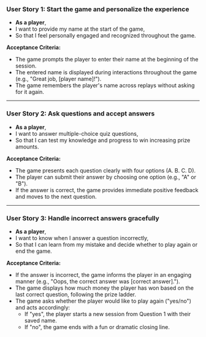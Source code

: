 ### User Story 1: Start the game and personalize the experience  
- **As a player**,  
- I want to provide my name at the start of the game,  
- So that I feel personally engaged and recognized throughout the game.  

**Acceptance Criteria:**  
- The game prompts the player to enter their name at the beginning of the session.  
- The entered name is displayed during interactions throughout the game (e.g., "Great job, [player name]!").  
- The game remembers the player's name across replays without asking for it again.  

---

### User Story 2: Ask questions and accept answers  
- **As a player**,  
- I want to answer multiple-choice quiz questions,  
- So that I can test my knowledge and progress to win increasing prize amounts.  

**Acceptance Criteria:**  
- The game presents each question clearly with four options (A. B. C. D).  
- The player can submit their answer by choosing one option (e.g., "A" or "B").  
- If the answer is correct, the game provides immediate positive feedback and moves to the next question.  

---

### User Story 3: Handle incorrect answers gracefully  
- **As a player**,  
- I want to know when I answer a question incorrectly,  
- So that I can learn from my mistake and decide whether to play again or end the game.  

**Acceptance Criteria:**  
- If the answer is incorrect, the game informs the player in an engaging manner (e.g., "Oops, the correct answer was [correct answer].").  
- The game displays how much money the player has won based on the last correct question, following the prize ladder.  
- The game asks whether the player would like to play again ("yes/no") and acts accordingly:  
  - If "yes", the player starts a new session from Question 1 with their saved name.  
  - If "no", the game ends with a fun or dramatic closing line.  